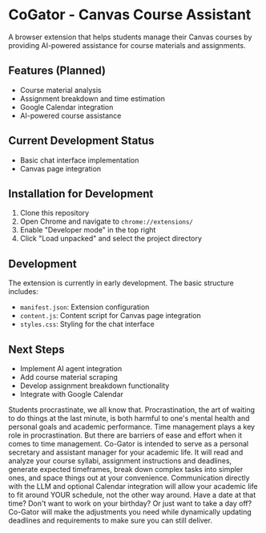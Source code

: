 # CoGator - Canvas Course Assistant

A browser extension that helps students manage their Canvas courses by providing AI-powered assistance for course materials and assignments.

## Features (Planned)
- Course material analysis
- Assignment breakdown and time estimation
- Google Calendar integration
- AI-powered course assistance

## Current Development Status
- Basic chat interface implementation
- Canvas page integration

## Installation for Development
1. Clone this repository
2. Open Chrome and navigate to `chrome://extensions/`
3. Enable "Developer mode" in the top right
4. Click "Load unpacked" and select the project directory

## Development
The extension is currently in early development. The basic structure includes:
- `manifest.json`: Extension configuration
- `content.js`: Content script for Canvas page integration
- `styles.css`: Styling for the chat interface

## Next Steps
- Implement AI agent integration
- Add course material scraping
- Develop assignment breakdown functionality
- Integrate with Google Calendar



Students procrastinate, we all know that. Procrastination, the art of waiting to do things at the last minute, is both harmful to one's mental health and personal goals and academic performance. Time management plays a key role in procrastination. But there are barriers of ease and effort when it comes to time management. Co-Gator is intended to serve as a personal secretary and assistant manager for your academic life. It will read and analyze your course syllabi, assignment instructions and deadlines, generate expected timeframes, break down complex tasks into simpler ones, and space things out at your convenience. Communication directly with the LLM and optional Calendar integration will allow your academic life to fit around YOUR schedule, not the other way around. Have a date at that time? Don't want to work on your birthday? Or just want to take a day off? Co-Gator will make the adjustments you need while dynamically updating deadlines and requirements to make sure you can still deliver.

